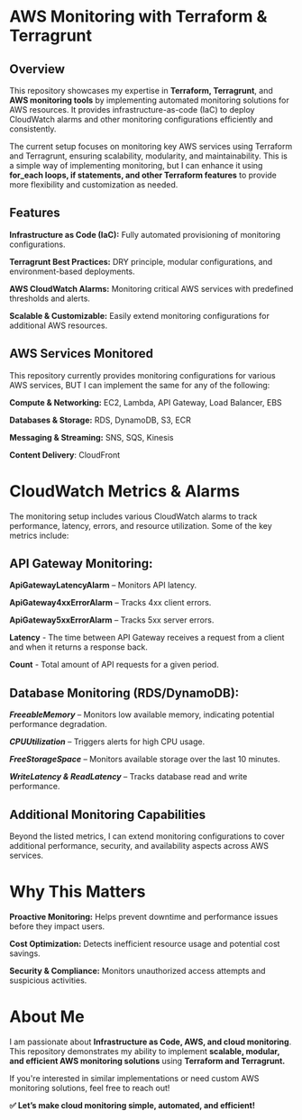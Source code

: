 # AWS Monitoring with Terraform & Terragrunt

## Overview

This repository showcases my expertise in **Terraform, Terragrunt**, and **AWS monitoring tools** by implementing automated monitoring solutions for AWS resources. It provides infrastructure-as-code (IaC) to deploy CloudWatch alarms and other monitoring configurations efficiently and consistently.

The current setup focuses on monitoring key AWS services using Terraform and Terragrunt, ensuring scalability, modularity, and maintainability. This is a simple way of implementing monitoring, but I can enhance it using **for_each loops, if statements, and other Terraform features** to provide more flexibility and customization as needed.


## Features

**Infrastructure as Code (IaC):** Fully automated provisioning of monitoring configurations.

**Terragrunt Best Practices:** DRY principle, modular configurations, and environment-based deployments.

**AWS CloudWatch Alarms:** Monitoring critical AWS services with predefined thresholds and alerts.

**Scalable & Customizable:** Easily extend monitoring configurations for additional AWS resources.



## AWS Services Monitored

This repository currently provides monitoring configurations for various AWS services, BUT I can implement the same for any of the following:

**Compute & Networking:** EC2, Lambda, API Gateway, Load Balancer, EBS

**Databases & Storage:** RDS, DynamoDB, S3, ECR

**Messaging & Streaming:** SNS, SQS, Kinesis

**Content Delivery**: CloudFront

# CloudWatch Metrics & Alarms

The monitoring setup includes various CloudWatch alarms to track performance, latency, errors, and resource utilization. Some of the key metrics include:

## API Gateway Monitoring:

**ApiGatewayLatencyAlarm** – Monitors API latency.

**ApiGateway4xxErrorAlarm** – Tracks 4xx client errors.

**ApiGateway5xxErrorAlarm** – Tracks 5xx server errors.

**Latency** - The time between API Gateway receives a request from a client and when it returns a response back.

**Count** - Total amount of API requests for a given period.

## Database Monitoring (RDS/DynamoDB):

***FreeableMemory*** – Monitors low available memory, indicating potential performance degradation.

***CPUUtilization*** – Triggers alerts for high CPU usage.

***FreeStorageSpace*** – Monitors available storage over the last 10 minutes.

***WriteLatency & ReadLatency*** – Tracks database read and write performance.

## Additional Monitoring Capabilities

Beyond the listed metrics, I can extend monitoring configurations to cover additional performance, security, and availability aspects across AWS services.




# Why This Matters

**Proactive Monitoring:** Helps prevent downtime and performance issues before they impact users.

**Cost Optimization:** Detects inefficient resource usage and potential cost savings.

**Security & Compliance:** Monitors unauthorized access attempts and suspicious activities.



# About Me

I am passionate about **Infrastructure as Code, AWS, and cloud monitoring**. This repository demonstrates my ability to implement **scalable, modular, and efficient AWS monitoring solutions** using **Terraform and Terragrunt.**

If you're interested in similar implementations or need custom AWS monitoring solutions, feel free to reach out!

**✅ Let’s make cloud monitoring simple, automated, and efficient!**
